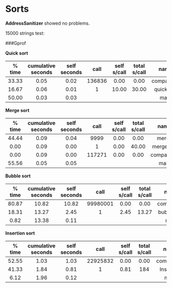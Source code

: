 # Sorts
**AddressSanitizer** showed no problems.

15000 strings test:

###Gprof

**Quick sort**

| % time | cumulative seconds | self seconds |     call   | self s/call | total s/call |     name   |
|:------:|:------------------:|:------------:|:----------:|:-----------:|:------------:|:----------:|
|  33.33 |               0.05 |         0.02 |      136836|        0.00 |         0.00 | comparator |
|  16.67 |               0.06 |         0.01 |           1|       10.00 |        30.00 | quicksort |
|  50.00 |               0.03 |         0.03 |            |             |              | main       |


**Merge sort**

| % time | cumulative seconds | self seconds |     call   | self s/call | total s/call |     name   |
|:------:|:------------------:|:------------:|:----------:|:-----------:|:------------:|:----------:|
|  44.44 |               0.09 |         0.04 |       9999 |        0.00 |          0.00| merge      |
|   0.00 |               0.09 |         0.00 |          1 |        0.00 |         40.00| mergesort  |
|   0.00 |               0.09 |         0.00 |     117271 |        0.00 |          0.00| comparator |
|  55.56 |               0.05 |         0.05 |            |             |              | main       |


**Bubble sort**
 
| % time | cumulative seconds | self seconds |     call   | self s/call | total s/call |     name   |
|:------:|:------------------:|:------------:|:----------:|:-----------:|:------------:|:----------:|
|  80.87 |              10.82 |        10.82 |    99980001|        0.00 |         0.00 | comparator |
|  18.31 |              13.27 |         2.45 |           1|        2.45 |        13.27 | bubblesort |
|   0.82 |              13.38 |         0.11 |            |             |              | main       |


**Insertion sort**

| % time | cumulative seconds | self seconds |     call   | self s/call | total s/call |     name   |
|:------:|:------------------:|:------------:|:----------:|:-----------:|:------------:|:----------:|
|  52.55 |             1.03   |       1.03   | 22925832   |        0.00 |         0.00 | comparator |
|  41.33 |             1.84   |        0.81  |          1 |       0.81  |       184    | Insertion  |
|   6.12 |             1.96   |         0.12 |            |             |              | main       |
